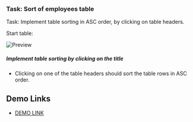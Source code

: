 ### Task: Sort of employees table

Task: Implement table sorting in ASC order, by clicking on table headers. 


Start table:

![Preview](./src/images/preview.png)

##### Implement table sorting by clicking on the title
- Clicking on one of the table headers should sort the table rows in ASC order.

## Demo Links

- [DEMO LINK](https://AndriiZakharenko.github.io/js_sort_table_DOM/)

